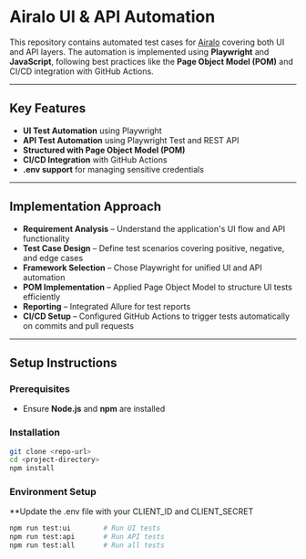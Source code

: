 #  Airalo UI & API Automation

This repository contains automated test cases for [Airalo](https://www.airalo.com) covering both UI and API layers. The automation is implemented using **Playwright** and **JavaScript**, following best practices like the **Page Object Model (POM)** and CI/CD integration with GitHub Actions.

---

## Key Features

- **UI Test Automation** using Playwright  
- **API Test Automation** using Playwright Test and REST API  
- **Structured with Page Object Model (POM)**  
- **CI/CD Integration** with GitHub Actions  
- **.env support** for managing sensitive credentials  

---

## Implementation Approach

- **Requirement Analysis** – Understand the application's UI flow and API functionality  
- **Test Case Design** – Define test scenarios covering positive, negative, and edge cases  
- **Framework Selection** – Chose Playwright for unified UI and API automation  
- **POM Implementation** – Applied Page Object Model to structure UI tests efficiently  
- **Reporting** – Integrated Allure for test reports  
- **CI/CD Setup** – Configured GitHub Actions to trigger tests automatically on commits and pull requests  

---

## Setup Instructions

### Prerequisites
- Ensure **Node.js** and **npm** are installed

### Installation
```bash
git clone <repo-url>
cd <project-directory>
npm install
```
### Environment Setup
**Update the .env file with your CLIENT_ID and CLIENT_SECRET
```bash
npm run test:ui        # Run UI tests  
npm run test:api       # Run API tests  
npm run test:all       # Run all tests  
```
